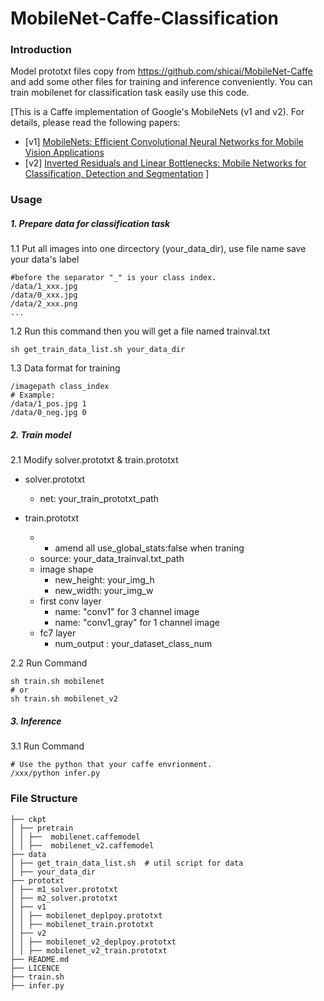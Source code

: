# MobileNet-Caffe-Classification

### Introduction

Model prototxt files copy from https://github.com/shicai/MobileNet-Caffe and add some other files for training and inference conveniently. You can train mobilenet for classification task easily use this code.

[This is a Caffe implementation of Google's MobileNets (v1 and v2). For details, please read the following papers:

- [v1] [MobileNets: Efficient Convolutional Neural Networks for Mobile Vision Applications](https://arxiv.org/abs/1704.04861)
- [v2] [Inverted Residuals and Linear Bottlenecks: Mobile Networks for Classification, Detection and Segmentation](https://arxiv.org/abs/1801.04381)
]

### Usage
##### 1. Prepare data for classification task

 1.1 Put all images into one dircectory (your_data_dir), use file name save your data's label
 
 ```
 #before the separator "_" is your class index.
 /data/1_xxx.jpg
 /data/0_xxx.jpg
 /data/2_xxx.png
 ...
 ```
 1.2 Run this command then you will get a file named trainval.txt
 
 ```
 sh get_train_data_list.sh your_data_dir
 ```
 1.3 Data format for training
 
 ```
 /imagepath class_index
 # Example:
 /data/1_pos.jpg 1
 /data/0_neg.jpg 0
 ```

##### 2. Train model
2.1 Modify solver.prototxt & train.prototxt

- solver.prototxt
    - net: your_train_prototxt_path

- train.prototxt
    - * amend all use_global_stats:false when traning
    - source: your_data_trainval.txt_path
    - image shape
        - new_height: your_img_h
        - new_width: your_img_w
    - first conv layer
        - name: "conv1" for 3 channel image
        - name: "conv1_gray" for 1 channel image
    - fc7 layer
        - num_output : your_dataset_class_num

        
2.2 Run Command

```
sh train.sh mobilenet
# or
sh train.sh mobilenet_v2
```

##### 3. Inference
3.1 Run Command

```
# Use the python that your caffe envrionment.
/xxx/python infer.py
```

### File Structure
```
├── ckpt
│ ├── pretrain
│ │ ├──  mobilenet.caffemodel
│ │ ├──  mobilenet_v2.caffemodel
├── data
│ ├── get_train_data_list.sh  # util script for data
│ ├── your_data_dir
├── prototxt
│ ├── m1_solver.prototxt
│ ├── m2_solver.prototxt
│ ├── v1
│ │ ├── mobilenet_deplpoy.prototxt
│ │ ├── mobilenet_train.prototxt
│ ├── v2
│ │ ├── mobilenet_v2_deplpoy.prototxt
│ │ ├── mobilenet_v2_train.prototxt
├── README.md
├── LICENCE
├── train.sh
├── infer.py
```


